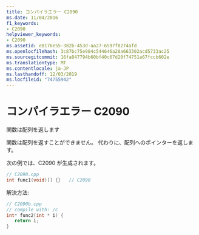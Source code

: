 ```yaml
---
title: コンパイラエラー C2090
ms.date: 11/04/2016
f1_keywords:
- C2090
helpviewer_keywords:
- C2090
ms.assetid: e8176e55-382b-453d-aa27-6597f0274afd
ms.openlocfilehash: 3c87bc75e984c544646a28a663302acd5733ac25
ms.sourcegitcommit: 16fa847794b60bf40c67d20f74751a67fccb602e
ms.translationtype: MT
ms.contentlocale: ja-JP
ms.lasthandoff: 12/03/2019
ms.locfileid: "74755942"
---
```

# <a name="compiler-error-c2090"></a>コンパイラエラー C2090

関数は配列を返します

関数は配列を返すことができません。 代わりに、配列へのポインターを返します。

次の例では、C2090 が生成されます。

```cpp
// C2090.cpp
int func1(void)[] {}   // C2090
```

解決方法:

```cpp
// C2090b.cpp
// compile with: /c
int* func2(int * i) {
   return i;
}
```
